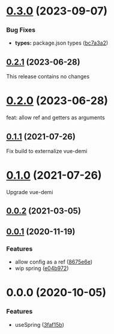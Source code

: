 # [0.3.0](https://github.com/posva/vue-use-spring/compare/v0.2.1...v0.3.0) (2023-09-07)

### Bug Fixes

- **types:** package.json types ([bc7a3a2](https://github.com/posva/vue-use-spring/commit/bc7a3a2381707df2c4e2db86a4efcc35babca0de))

## [0.2.1](https://github.com/posva/vue-use-spring/compare/v0.2.0...v0.2.1) (2023-06-28)

This release contains no changes

# [0.2.0](https://github.com/posva/vue-use-spring/compare/v0.1.1...v0.2.0) (2023-06-28)

feat: allow ref and getters as arguments

## [0.1.1](https://github.com/posva/vue-use-spring/compare/v0.1.0...v0.1.1) (2021-07-26)

Fix build to externalize vue-demi

# [0.1.0](https://github.com/posva/vue-use-spring/compare/v0.0.2...v0.1.0) (2021-07-26)

Upgrade vue-demi

## [0.0.2](https://github.com/posva/vue-use-spring/compare/v0.0.1...v0.0.2) (2021-03-05)

## [0.0.1](https://github.com/posva/vue-use-spring/compare/v0.0.0...v0.0.1) (2020-11-19)

### Features

- allow config as a ref ([8675e6e](https://github.com/posva/vue-use-spring/commit/8675e6e2eaf6f11eec6790b38596739ae5f1e486))
- wip spring ([e04b972](https://github.com/posva/vue-use-spring/commit/e04b972fa2093ac5dfbc114d4e0e93ef105ba7b2))

# 0.0.0 (2020-10-05)

### Features

- useSpring ([3faf15b](https://github.com/posva/vue-use-spring/commit/3faf15b3131143db85f38db759a08b0a0af32730))
